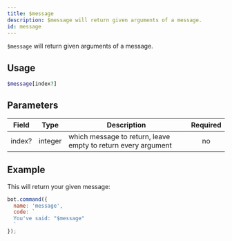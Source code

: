```yaml
---
title: $message 
description: $message will return given arguments of a message.
id: message
---
```


`$message` will return given arguments of a message.

## Usage

```php
$message[index?]
```

## Parameters 


| Field  | Type    | Description                                                   | Required |
| ------ | ------- | ------------------------------------------------------------- | :------: |
| index? | integer | which message to return, leave empty to return every argument |    no    |


## Example

This will return your given message:

```javascript
bot.command({
  name: 'message',
  code: `
  You've said: "$message"
  `
});
```
